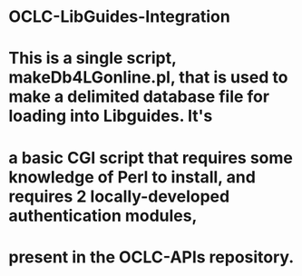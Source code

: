# OCLC-LibGuides-Integration
#
# This is a single script, makeDb4LGonline.pl, that is used to make a delimited database file for loading into Libguides. It's
# a basic CGI script that requires some knowledge of Perl to install, and requires 2 locally-developed authentication modules,
# present in the OCLC-APIs repository.
